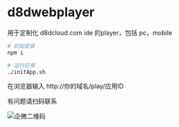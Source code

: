# d8dwebplayer

用于定制化 d8dcloud.com ide 的player，包括 pc，mobile

```sh
# 初始安装
npm i

# 运行应用
./initApp.sh

```

在浏览器输入 
http://你的域名/play/应用ID

有问题请扫码联系

![企微二维码](https://d8doss.y2o.me/weworkqrcode.png)
